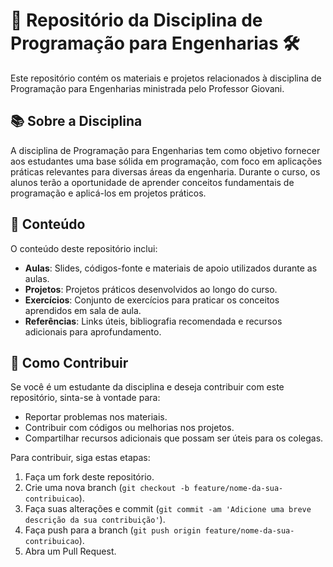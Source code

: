 # 🚀 Repositório da Disciplina de Programação para Engenharias 🛠️

Este repositório contém os materiais e projetos relacionados à disciplina de Programação para Engenharias ministrada pelo Professor Giovani.

## 📚 Sobre a Disciplina

A disciplina de Programação para Engenharias tem como objetivo fornecer aos estudantes uma base sólida em programação, com foco em aplicações práticas relevantes para diversas áreas da engenharia. Durante o curso, os alunos terão a oportunidade de aprender conceitos fundamentais de programação e aplicá-los em projetos práticos.

## 📁 Conteúdo

O conteúdo deste repositório inclui:

- **Aulas**: Slides, códigos-fonte e materiais de apoio utilizados durante as aulas.
- **Projetos**: Projetos práticos desenvolvidos ao longo do curso.
- **Exercícios**: Conjunto de exercícios para praticar os conceitos aprendidos em sala de aula.
- **Referências**: Links úteis, bibliografia recomendada e recursos adicionais para aprofundamento.

## 🤝 Como Contribuir

Se você é um estudante da disciplina e deseja contribuir com este repositório, sinta-se à vontade para:

- Reportar problemas nos materiais.
- Contribuir com códigos ou melhorias nos projetos.
- Compartilhar recursos adicionais que possam ser úteis para os colegas.

Para contribuir, siga estas etapas:

1. Faça um fork deste repositório.
2. Crie uma nova branch (`git checkout -b feature/nome-da-sua-contribuicao`).
3. Faça suas alterações e commit (`git commit -am 'Adicione uma breve descrição da sua contribuição'`).
4. Faça push para a branch (`git push origin feature/nome-da-sua-contribuicao`).
5. Abra um Pull Request.

  


